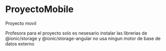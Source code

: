 # ProyectoMobile
Proyecto movil 


Profesora para el proyecto solo es nesesario instalar las librerias de @ionic/storage y @ionic/storage-angular no usa ningun motor de base de datos externo
